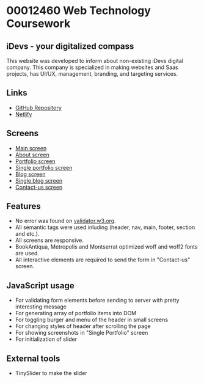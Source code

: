 # 00012460 Web Technology Coursework

## iDevs - your digitalized compass 

This website was developed to inform about non-existing iDevs digital company. This company is specialized in making websites and Saas projects, has UI/UX, management, branding, and targeting services.

## Links

- [GitHub Repository](https://github.com/aibrohim/idevs)
- [Netlify](https://idevs.netlify.app)

## Screens

- [Main screen](https://idevs.netlify.app)
- [About screen](https://idevs.netlify.app/about.html)
- [Portfolio screen](https://idevs.netlify.app/portfolio.html)
- [Single portfolio screen](https://idevs.netlify.app/single-portfolio.html)
- [Blog screen](https://idevs.netlify.app/blog.html)
- [Single blog screen](https://idevs.netlify.app/single-blog.html)
- [Contact-us screen](https://idevs.netlify.app/contact-us.html)

## Features

- No error was found on [validator.w3.org](https://validator.w3.org/).
- All semantic tags were used inluding (header, nav, main, footer, section and etc.).
- All screens are responsive.
- BookAntiqua, Metropolis and Montserrat optimized woff and woff2 fonts are used.
- All interactive elements are required to send the form in "Contact-us" screen.

## JavaScript usage

- For validating form elements before sending to server with pretty interesting message
- For generating array of portfolio items into DOM
- For toggling burger and menu of the header in small screens
- For changing styles of header after scrolling the page
- For showing screenshots in "Single Portfolio" screen
- For initialization of slider

## External tools
- TinySlider to make the slider